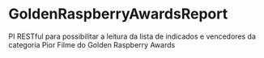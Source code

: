 # GoldenRaspberryAwardsReport
PI RESTful para possibilitar a leitura da lista de indicados e vencedores da categoria Pior Filme do Golden Raspberry Awards
